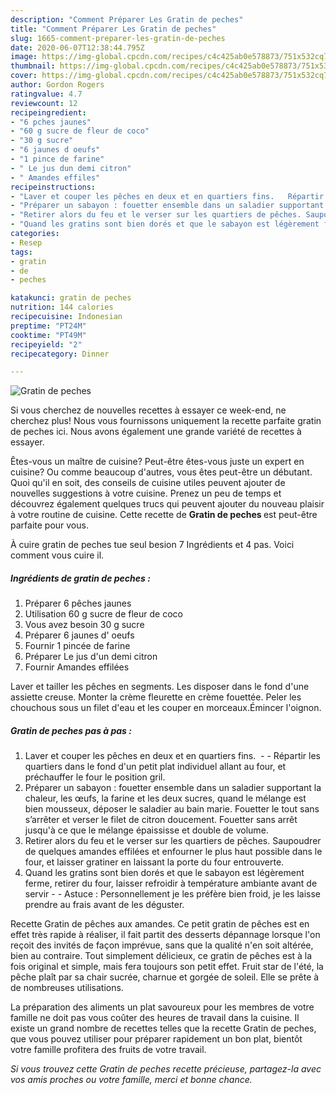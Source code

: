```yaml
---
description: "Comment Préparer Les Gratin de peches"
title: "Comment Préparer Les Gratin de peches"
slug: 1665-comment-preparer-les-gratin-de-peches
date: 2020-06-07T12:38:44.795Z
image: https://img-global.cpcdn.com/recipes/c4c425ab0e578873/751x532cq70/gratin-de-peches-photo-principale-de-la-recette.jpg
thumbnail: https://img-global.cpcdn.com/recipes/c4c425ab0e578873/751x532cq70/gratin-de-peches-photo-principale-de-la-recette.jpg
cover: https://img-global.cpcdn.com/recipes/c4c425ab0e578873/751x532cq70/gratin-de-peches-photo-principale-de-la-recette.jpg
author: Gordon Rogers
ratingvalue: 4.7
reviewcount: 12
recipeingredient:
- "6 pches jaunes"
- "60 g sucre de fleur de coco"
- "30 g sucre"
- "6 jaunes d oeufs"
- "1 pince de farine"
- " Le jus dun demi citron"
- " Amandes effiles"
recipeinstructions:
- "Laver et couper les pêches en deux et en quartiers fins.   Répartir les quartiers dans le fond d&#39;un petit plat individuel allant au four, et préchauffer le four le position gril."
- "Préparer un sabayon : fouetter ensemble dans un saladier supportant la chaleur, les œufs, la farine et les deux sucres, quand le mélange est bien mousseux, déposer le saladier au bain marie. Fouetter le tout sans s’arrêter et verser le filet de citron doucement. Fouetter sans arrêt jusqu&#39;à ce que le mélange épaississe et double de volume."
- "Retirer alors du feu et le verser sur les quartiers de pêches. Saupoudrer de quelques amandes effilées et enfourner le plus haut possible dans le four, et laisser gratiner en laissant la porte du four entrouverte."
- "Quand les gratins sont bien dorés et que le sabayon est légèrement ferme, retirer du four, laisser refroidir à température ambiante avant de servir  Astuce : Personnellement je les préfère bien froid, je les laisse prendre au frais avant de les déguster."
categories:
- Resep
tags:
- gratin
- de
- peches

katakunci: gratin de peches 
nutrition: 144 calories
recipecuisine: Indonesian
preptime: "PT24M"
cooktime: "PT49M"
recipeyield: "2"
recipecategory: Dinner

---
```



![Gratin de peches](https://img-global.cpcdn.com/recipes/c4c425ab0e578873/751x532cq70/gratin-de-peches-photo-principale-de-la-recette.jpg)

Si vous cherchez de nouvelles recettes à essayer ce week-end, ne cherchez plus! Nous vous fournissons uniquement la recette parfaite gratin de peches ici. Nous avons également une grande variété de recettes à essayer.

Êtes-vous un maître de cuisine? Peut-être êtes-vous juste un expert en cuisine? Ou comme beaucoup d'autres, vous êtes peut-être un débutant. Quoi qu'il en soit, des conseils de cuisine utiles peuvent ajouter de nouvelles suggestions à votre cuisine. Prenez un peu de temps et découvrez également quelques trucs qui peuvent ajouter du nouveau plaisir à votre routine de cuisine. Cette recette de <strong> Gratin de peches </strong> est peut-être parfaite pour vous.

<!--inarticleads1-->

À cuire gratin de peches tue seul besion 7 Ingrédients et 4 pas. Voici comment vous cuire il.

##### Ingrédients de gratin de peches :

1. Préparer 6 pêches jaunes
1. Utilisation 60 g sucre de fleur de coco
1. Vous avez besoin 30 g sucre
1. Préparer 6 jaunes d&#39; oeufs
1. Fournir 1 pincée de farine
1. Préparer  Le jus d&#39;un demi citron
1. Fournir  Amandes effilées


Laver et tailler les pêches en segments. Les disposer dans le fond d&#39;une assiette creuse. Monter la crème fleurette en crème fouettée. Peler les chouchous sous un filet d&#39;eau et les couper en morceaux.Émincer l&#39;oignon. 

<!--inarticleads2-->

##### Gratin de peches pas à pas :

1. Laver et couper les pêches en deux et en quartiers fins.  -  - Répartir les quartiers dans le fond d&#39;un petit plat individuel allant au four, et préchauffer le four le position gril.
1. Préparer un sabayon : fouetter ensemble dans un saladier supportant la chaleur, les œufs, la farine et les deux sucres, quand le mélange est bien mousseux, déposer le saladier au bain marie. Fouetter le tout sans s’arrêter et verser le filet de citron doucement. Fouetter sans arrêt jusqu&#39;à ce que le mélange épaississe et double de volume.
1. Retirer alors du feu et le verser sur les quartiers de pêches. Saupoudrer de quelques amandes effilées et enfourner le plus haut possible dans le four, et laisser gratiner en laissant la porte du four entrouverte.
1. Quand les gratins sont bien dorés et que le sabayon est légèrement ferme, retirer du four, laisser refroidir à température ambiante avant de servir -  - Astuce : Personnellement je les préfère bien froid, je les laisse prendre au frais avant de les déguster.


Recette Gratin de pêches aux amandes. Ce petit gratin de pêches est en effet très rapide à réaliser, il fait partit des desserts dépannage lorsque l&#39;on reçoit des invités de façon imprévue, sans que la qualité n&#39;en soit altérée, bien au contraire. Tout simplement délicieux, ce gratin de pêches est à la fois original et simple, mais fera toujours son petit effet. Fruit star de l&#39;été, la pêche plaît par sa chair sucrée, charnue et gorgée de soleil. Elle se prête à de nombreuses utilisations. 

<!--inarticleads1-->

<p>
La préparation des aliments un plat savoureux pour les membres de votre famille ne doit pas vous coûter des heures de travail dans la cuisine. Il existe un grand nombre de recettes telles que la recette Gratin de peches, que vous pouvez utiliser pour préparer rapidement un bon plat, bientôt votre famille profitera des fruits de votre travail.
</p>

<p>
<i>Si vous trouvez cette Gratin de peches recette précieuse, partagez-la avec vos amis proches ou votre famille, merci et bonne chance.</i>
</p>
